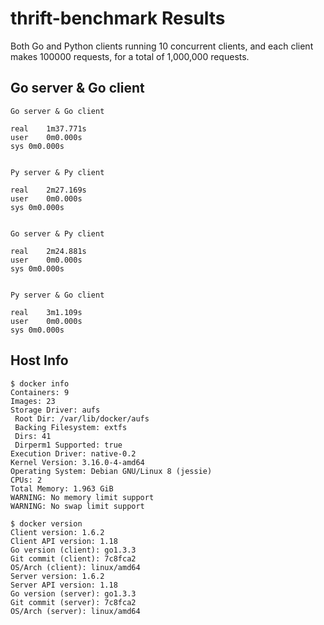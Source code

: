 # thrift-benchmark Results

Both Go and Python clients running 10 concurrent clients, and each client makes 100000 requests, for a total of 1,000,000 requests.


## Go server & Go client

```
Go server & Go client

real	1m37.771s
user	0m0.000s
sys	0m0.000s


Py server & Py client

real	2m27.169s
user	0m0.000s
sys	0m0.000s


Go server & Py client

real	2m24.881s
user	0m0.000s
sys	0m0.000s


Py server & Go client

real	3m1.109s
user	0m0.000s
sys	0m0.000s
```

## Host Info

```
$ docker info
Containers: 9
Images: 23
Storage Driver: aufs
 Root Dir: /var/lib/docker/aufs
 Backing Filesystem: extfs
 Dirs: 41
 Dirperm1 Supported: true
Execution Driver: native-0.2
Kernel Version: 3.16.0-4-amd64
Operating System: Debian GNU/Linux 8 (jessie)
CPUs: 2
Total Memory: 1.963 GiB
WARNING: No memory limit support
WARNING: No swap limit support

$ docker version
Client version: 1.6.2
Client API version: 1.18
Go version (client): go1.3.3
Git commit (client): 7c8fca2
OS/Arch (client): linux/amd64
Server version: 1.6.2
Server API version: 1.18
Go version (server): go1.3.3
Git commit (server): 7c8fca2
OS/Arch (server): linux/amd64
```
